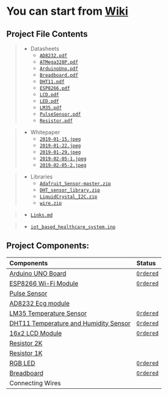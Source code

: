 # You can start from [Wiki](https://github.com/MohanadSinan/IoT-Based-Healthcare-System/wiki)

## Project File Contents
>  - Datasheets
>    - [`AD8232.pdf`](Project/Datasheets/AD8232.pdf)
>    - [`ATMega328P.pdf`](Project/Datasheets/ATMega328P.pdf)
>    - [`ArduinoUno.pdf`](Project/Datasheets/ArduinoUno.pdf)
>    - [`Breadboard.pdf`](Project/Datasheets/Breadboard.pdf)
>    - [`DHT11.pdf`](Project/Datasheets/DHT11.pdf)
>    - [`ESP8266.pdf`](Project/Datasheets/ESP8266.pdf)
>    - [`LCD.pdf`](Project/Datasheets/LCD.pdf)
>    - [`LED.pdf`](Project/Datasheets/LED.pdf)
>    - [`LM35.pdf`](Project/Datasheets/LM35.pdf)
>    - [`PulseSensor.pdf`](Project/Datasheets/PulseSensor.pdf)
>    - [`Resistor.pdf`](Project/Datasheets/Resistor.pdf)

>  - Whitepaper
>     - [`2019-01-15.jpeg`](Project/Whitepaper/2019-01-15.jpeg)
>     - [`2019-01-22.jpeg`](Project/Whitepaper/2019-01-22.jpeg)
>     - [`2019-01-29.jpeg`](Project/Whitepaper/2019-01-29.jpeg)
>     - [`2019-02-05-1.jpeg`](Project/Whitepaper/2019-02-05-1.jpeg)
>     - [`2019-02-05-2.jpeg`](Project/Whitepaper/2019-02-05-2.jpeg)


>  - Libraries
>     - [`Adafruit_Sensor-master.zip`](Project/Libraries/Adafruit_Sensor-master.zip)
>     - [`DHT_sensor_library.zip`](Project/Libraries/DHT_sensor_library.zip)
>     - [`LiquidCrystal_I2C.zip`](Project/Libraries/LiquidCrystal_I2C.zip)
>     - [`wire.zip`](Project/Libraries/wire.zip)

>   - [`Links.md`](Project/Links.md)

>   - [`iot_based_healthcare_system.ino`](Project/iot_based_healthcare_system.ino)

## Project Components:
| Components | Status |
| :------------- | :------ |
| [Arduino UNO Board](https://github.com/MohanadSinan/IoT-Based-Healthcare-System/wiki/ARDUINO-UNO-RV3) | [`Ordered`](https://saudi.souq.com/sa-en/arduino-uno-r3-6186780/i/) |
| [ESP8266 Wi-Fi Module](https://github.com/MohanadSinan/IoT-Based-Healthcare-System/wiki/ESP8266----WiFi-Module) | [`Ordered`](https://saudi.souq.com/sa-en/esp8266-%D9%82%D8%B7%D8%B9%D8%A9-%D9%88%D8%A7%D9%8A-%D9%81%D8%A7%D9%8A-%D9%84%D9%84%D9%88%D8%AD%D8%A7%D8%AA-%D8%A7%D9%84%D8%A7%D8%B1%D8%AF%D9%88%D9%8A%D9%86%D9%88-arduino-10640385/i/) |
| [Pulse Sensor](https://github.com/MohanadSinan/IoT-Based-Healthcare-System/wiki/Pulse-Sensor) |  |
| [AD8232 Ecg module](https://github.com/MohanadSinan/IoT-Based-Healthcare-System/wiki/AD8232-Ecg-module) |  |
| [LM35 Temperature Sensor](https://github.com/MohanadSinan/IoT-Based-Healthcare-System/wiki/LM35-Temperature-Sensor) | [`Ordered`](https://saudi.souq.com/sa-en/the-lm35-thermometer-is-compatible-with-the-arduino-22661296/i/) |
| [DHT11 Temperature and Humidity Sensor](https://github.com/MohanadSinan/IoT-Based-Healthcare-System/wiki/DHT11-Temperature-and-Humidity-Sensor) | [`Ordered`](https://saudi.souq.com/sa-en/dht11-temperature-and-humidity-sensor-29887909/i/) |
| [16x2 LCD Module](https://github.com/MohanadSinan/IoT-Based-Healthcare-System/wiki/I2C-LCD-Display) | [`Ordered`](https://saudi.souq.com/sa-en/lcd1602-blue-backlight-lcd-display-adapter-plate-for-arduino-12159357/i/) |
| [Resistor 2K](https://github.com/MohanadSinan/IoT-Based-Healthcare-System/wiki/Resistors) |  |
| [Resistor 1K](https://github.com/MohanadSinan/IoT-Based-Healthcare-System/wiki/Resistors) |  |
| [RGB LED](https://github.com/MohanadSinan/IoT-Based-Healthcare-System/wiki/RGB-LED) | [`Ordered`](https://saudi.souq.com/sa-en/rgb-led-for-arduino-raspberry-pi-22518541/i/) |
| [Breadboard](https://github.com/MohanadSinan/IoT-Based-Healthcare-System/wiki/Breadboard) | [`Ordered`](https://saudi.souq.com/sa-en/mini-400-points-solderless-bread-board-breadboard-arduino-raspberry-pi-11418473/i/) |
| Connecting Wires |  |


